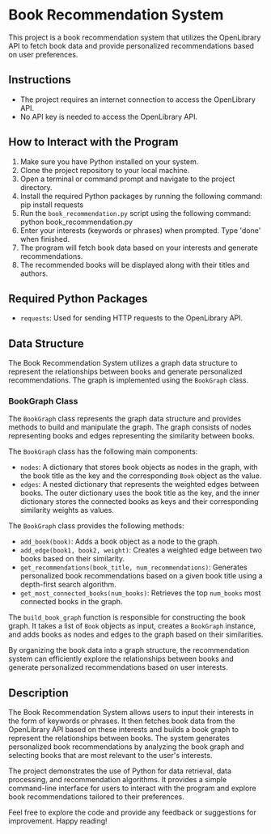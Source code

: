 # Book Recommendation System

This project is a book recommendation system that utilizes the OpenLibrary API to fetch book data and provide personalized recommendations based on user preferences.

## Instructions
- The project requires an internet connection to access the OpenLibrary API.
- No API key is needed to access the OpenLibrary API.

## How to Interact with the Program
1. Make sure you have Python installed on your system.
2. Clone the project repository to your local machine.
3. Open a terminal or command prompt and navigate to the project directory.
4. Install the required Python packages by running the following command:
   pip install requests
5. Run the `book_recommendation.py` script using the following command:
   python book_recommendation.py
6. Enter your interests (keywords or phrases) when prompted. Type 'done' when finished.
7. The program will fetch book data based on your interests and generate recommendations.
8. The recommended books will be displayed along with their titles and authors.

## Required Python Packages
- `requests`: Used for sending HTTP requests to the OpenLibrary API.

## Data Structure
The Book Recommendation System utilizes a graph data structure to represent the relationships between books and generate personalized recommendations. The graph is implemented using the `BookGraph` class.

### BookGraph Class
The `BookGraph` class represents the graph data structure and provides methods to build and manipulate the graph. The graph consists of nodes representing books and edges representing the similarity between books.

The `BookGraph` class has the following main components:
- `nodes`: A dictionary that stores book objects as nodes in the graph, with the book title as the key and the corresponding `Book` object as the value.
- `edges`: A nested dictionary that represents the weighted edges between books. The outer dictionary uses the book title as the key, and the inner dictionary stores the connected books as keys and their corresponding similarity weights as values.

The `BookGraph` class provides the following methods:
- `add_book(book)`: Adds a book object as a node to the graph.
- `add_edge(book1, book2, weight)`: Creates a weighted edge between two books based on their similarity.
- `get_recommendations(book_title, num_recommendations)`: Generates personalized book recommendations based on a given book title using a depth-first search algorithm.
- `get_most_connected_books(num_books)`: Retrieves the top `num_books` most connected books in the graph.

The `build_book_graph` function is responsible for constructing the book graph. It takes a list of `Book` objects as input, creates a `BookGraph` instance, and adds books as nodes and edges to the graph based on their similarities.

By organizing the book data into a graph structure, the recommendation system can efficiently explore the relationships between books and generate personalized recommendations based on user interests.

## Description
The Book Recommendation System allows users to input their interests in the form of keywords or phrases. It then fetches book data from the OpenLibrary API based on these interests and builds a book graph to represent the relationships between books. The system generates personalized book recommendations by analyzing the book graph and selecting books that are most relevant to the user's interests.

The project demonstrates the use of Python for data retrieval, data processing, and recommendation algorithms. It provides a simple command-line interface for users to interact with the program and explore book recommendations tailored to their preferences.

Feel free to explore the code and provide any feedback or suggestions for improvement. Happy reading!
